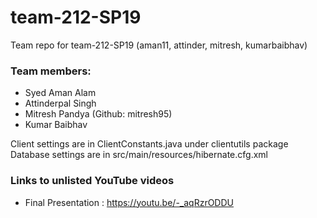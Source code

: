 # team-212-SP19
Team repo for team-212-SP19 (aman11, attinder, mitresh, kumarbaibhav)   

### Team members:  
* Syed Aman Alam 
* Attinderpal Singh
* Mitresh Pandya (Github: mitresh95)
* Kumar Baibhav


Client settings are in ClientConstants.java under clientutils package
Database settings are in src/main/resources/hibernate.cfg.xml

### Links to unlisted YouTube videos
* Final Presentation : https://youtu.be/-_aqRzrODDU


